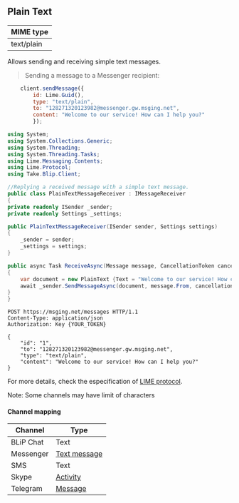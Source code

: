 ## Plain Text
| MIME type                |
|--------------------------|
| text/plain               |

Allows sending and receiving simple text messages.

> Sending a message to a Messenger recipient:

```javascript
    client.sendMessage({
        id: Lime.Guid(),
        type: "text/plain",
        to: "128271320123982@messenger.gw.msging.net",
        content: "Welcome to our service! How can I help you?"
        });
```

```csharp
using System;
using System.Collections.Generic;
using System.Threading;
using System.Threading.Tasks;
using Lime.Messaging.Contents;
using Lime.Protocol;
using Take.Blip.Client;

//Replying a received message with a simple text message.
public class PlainTextMessageReceiver : IMessageReceiver
{
private readonly ISender _sender;
private readonly Settings _settings;

public PlainTextMessageReceiver(ISender sender, Settings settings)
{
    _sender = sender;
    _settings = settings;
}

public async Task ReceiveAsync(Message message, CancellationToken cancellationToken)
{
    var document = new PlainText {Text = "Welcome to our service! How can I help you?"};
    await _sender.SendMessageAsync(document, message.From, cancellationToken);
}
}
```

```http
POST https://msging.net/messages HTTP/1.1
Content-Type: application/json
Authorization: Key {YOUR_TOKEN}

{
    "id": "1",
    "to": "128271320123982@messenger.gw.msging.net",
    "type": "text/plain",
    "content": "Welcome to our service! How can I help you?"
}
```

For more details, check the especification of [LIME protocol](http://limeprotocol.org/content-types.html#text).

<aside class="notice">
Note: Some channels may have limit of characters
</aside>

#### Channel mapping

| Channel              | Type                    |
|----------------------|-------------------------|
| BLiP Chat            | Text                   |
| Messenger            | [Text message](https://developers.facebook.com/docs/messenger-platform/send-api-reference/text-message)|
| SMS                  | Text                   |
| Skype                | [Activity](https://docs.botframework.com/en-us/skype/chat/#sending-messages-1)|
| Telegram             | [Message](https://core.telegram.org/bots/api#message)|

